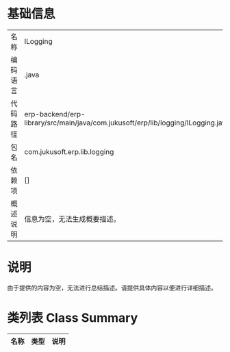 # 基础信息

|      |      |
|------|------|
| 名称 | ILogging |
| 编码语言 | .java |
| 代码路径 | erp-backend/erp-library/src/main/java/com.jukusoft/erp/lib/logging/ILogging.java |
| 包名 | com.jukusoft.erp.lib.logging |
| 依赖项 | [] |
| 概述说明 | 信息为空，无法生成概要描述。 |

# 说明

由于提供的内容为空，无法进行总结描述。请提供具体内容以便进行详细描述。

# 类列表 Class Summary

| 名称   | 类型  | 说明 |
|-------|------|-------------|




